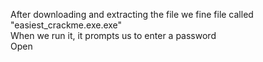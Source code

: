 After downloading and extracting the file we fine file called "easiest_crackme.exe.exe"  
When we run it, it prompts us to enter a password  
Open
